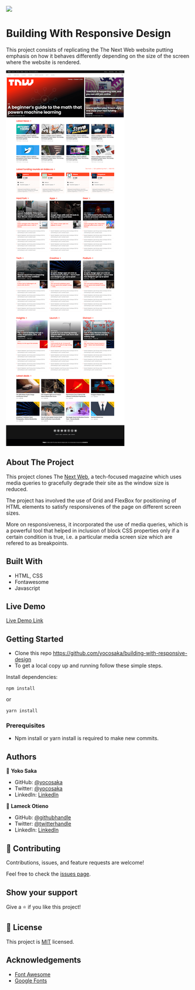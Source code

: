 ![](https://img.shields.io/badge/Microverse-blueviolet)

# Building With Responsive Design
This project consists of replicating the The Next Web website putting emphasis on how it behaves differently depending on the size of the screen where the website is rendered.

![screenshot](./assets/images/screencapture.png)


## About The Project

This project clones The [Next Web](https://thenextweb.com/), a tech-focused magazine which uses media queries to gracefully degrade their site as the window size is reduced.

The project has involved the use of Grid and FlexBox for positioning of HTML elements to satisfy responsivenes of the page on different
screen sizes.

More on responsiveness, it incorporated the use of media queries, which is a powerful tool that helped in inclusion of block CSS properties only if a certain condition is true, i.e. a particular media screen size which are refered to as breakpoints.


## Built With

- HTML, CSS
- Fontawesome
- Javascript

## Live Demo

[Live Demo Link](https://rawcdn.githack.com/yocosaka/building-with-responsive-design/80038fce72071091b92950667ba205aae1b1f3d6/index.html)


## Getting Started

* Clone this repo https://github.com/yocosaka/building-with-responsive-design
* To get a local copy up and running follow these simple steps.

Install dependencies:

```
npm install
```

or 

```
yarn install
```


### Prerequisites

- Npm install or yarn install is required to make new commits.


## Authors

👤 **Yoko Saka**
- GitHub: [@yocosaka](https://github.com/yocosaka)
- Twitter: [@yocosaka](https://twitter.com/yocosaka)
- LinkedIn: [LinkedIn](https://www.linkedin.com/in/yokosaka)


👤 **Lameck Otieno**
  - GitHub: [@githubhandle](https://github.com/Lameck1)
  - Twitter: [@twitterhandle](https://twitter.com/lameck721)
  - LinkedIn: [LinkedIn](https://www.linkedin.com/in/lameck-odhiambo-642b7077/)

## 🤝 Contributing

Contributions, issues, and feature requests are welcome!

Feel free to check the [issues page](https://github.com/Lameck1/Design-Teardown/issues).


## Show your support

Give a ⭐️ if you like this project!


## 📝 License

This project is [MIT](lic.url) licensed.


## Acknowledgements

* [Font Awesome](https://fontawesome.com)
* [Google Fonts](https://fonts.google.com/)

